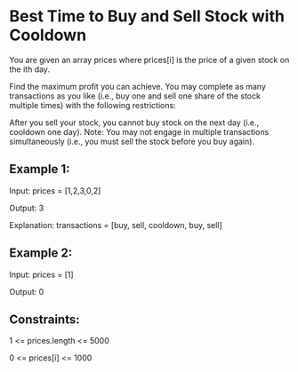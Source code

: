 # Best Time to Buy and Sell Stock with Cooldown

You are given an array prices where prices[i] is the price of a given stock on the ith day.

Find the maximum profit you can achieve. You may complete as many transactions as you like (i.e., buy one and sell one share of the stock multiple times) with the following restrictions:

After you sell your stock, you cannot buy stock on the next day (i.e., cooldown one day).
Note: You may not engage in multiple transactions simultaneously (i.e., you must sell the stock before you buy again).

## Example 1:

Input: prices = [1,2,3,0,2]

Output: 3

Explanation: transactions = [buy, sell, cooldown, buy, sell]

## Example 2:

Input: prices = [1]

Output: 0


## Constraints:

1 <= prices.length <= 5000

0 <= prices[i] <= 1000